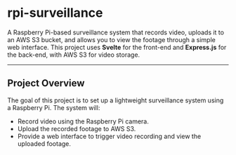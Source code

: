 # rpi-surveillance

A Raspberry Pi-based surveillance system that records video, uploads it to an AWS S3 bucket, and allows you to view the footage through a simple web interface. This project uses **Svelte** for the front-end and **Express.js** for the back-end, with AWS S3 for video storage.

---

## Project Overview

The goal of this project is to set up a lightweight surveillance system using a Raspberry Pi. The system will:
- Record video using the Raspberry Pi camera.
- Upload the recorded footage to AWS S3.
- Provide a web interface to trigger video recording and view the uploaded footage.
